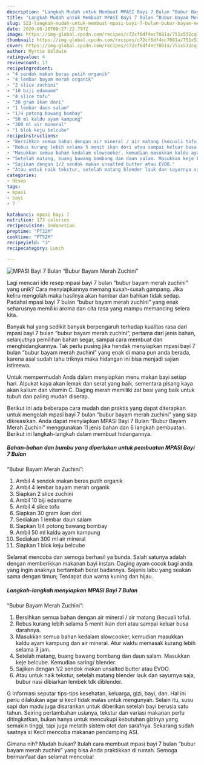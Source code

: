 ```yaml
---
description: "Langkah Mudah untuk Membuat MPASI Bayi 7 Bulan “Bubur Bayam Merah Zuchini” yang Sempurna"
title: "Langkah Mudah untuk Membuat MPASI Bayi 7 Bulan “Bubur Bayam Merah Zuchini” yang Sempurna"
slug: 523-langkah-mudah-untuk-membuat-mpasi-bayi-7-bulan-bubur-bayam-merah-zuchini-yang-sempurna
date: 2020-08-20T00:27:22.797Z
image: https://img-global.cpcdn.com/recipes/c72cf6df4ec7081a/751x532cq70/mpasi-bayi-7-bulan-bubur-bayam-merah-zuchini-foto-resep-utama.jpg
thumbnail: https://img-global.cpcdn.com/recipes/c72cf6df4ec7081a/751x532cq70/mpasi-bayi-7-bulan-bubur-bayam-merah-zuchini-foto-resep-utama.jpg
cover: https://img-global.cpcdn.com/recipes/c72cf6df4ec7081a/751x532cq70/mpasi-bayi-7-bulan-bubur-bayam-merah-zuchini-foto-resep-utama.jpg
author: Myrtie Baldwin
ratingvalue: 4
reviewcount: 13
recipeingredient:
- "4 sendok makan beras putih organik"
- "4 lembar bayam merah organik"
- "2 slice zuchini"
- "10 biji edamame"
- "4 slice tofu"
- "30 gram ikan dori"
- "1 lembar daun salam"
- "1/4 potong bawang bombay"
- "50 ml kaldu ayam kampung"
- "300 ml air mineral"
- "1 blok keju belcube"
recipeinstructions:
- "Bersihkan semua bahan dengan air mineral / air matang (kecuali tofu)."
- "Rebus kurang lebih selama 5 menit ikan dori atau sampai keluar busa darahnya."
- "Masukkan semua bahan kedalam slowcooker, kemudian masukkan kaldu ayam kampung dan air mineral. Atur waktu memasak kurang lebih selama 3 jam."
- "Setelah matang, buang bawang bombang dan daun salam. Masukkan keje belcube. Kemudian saring/ blender."
- "Sajikan dengan 1/2 sendok makan unsalted butter atau EVOO."
- "Atau untuk naik tekstur, setelah matang blender lauk dan sayurnya saja, bubur nasi dibiarkan lembek tdk diblender."
categories:
- Resep
tags:
- mpasi
- bayi
- 7

katakunci: mpasi bayi 7 
nutrition: 173 calories
recipecuisine: Indonesian
preptime: "PT32M"
cooktime: "PT52M"
recipeyield: "3"
recipecategory: Lunch

---
```



![MPASI Bayi 7 Bulan
“Bubur Bayam Merah Zuchini”](https://img-global.cpcdn.com/recipes/c72cf6df4ec7081a/751x532cq70/mpasi-bayi-7-bulan-bubur-bayam-merah-zuchini-foto-resep-utama.jpg)

Lagi mencari ide resep mpasi bayi 7 bulan
“bubur bayam merah zuchini” yang unik? Cara menyiapkannya memang susah-susah gampang. Jika keliru mengolah maka hasilnya akan hambar dan bahkan tidak sedap. Padahal mpasi bayi 7 bulan
“bubur bayam merah zuchini” yang enak seharusnya memiliki aroma dan cita rasa yang mampu memancing selera kita.

Banyak hal yang sedikit banyak berpengaruh terhadap kualitas rasa dari mpasi bayi 7 bulan
“bubur bayam merah zuchini”, pertama dari jenis bahan, selanjutnya pemilihan bahan segar, sampai cara membuat dan menghidangkannya. Tak perlu pusing jika hendak menyiapkan mpasi bayi 7 bulan
“bubur bayam merah zuchini” yang enak di mana pun anda berada, karena asal sudah tahu triknya maka hidangan ini bisa menjadi sajian istimewa.

Untuk mempermudah Anda dalam menyiapkan menu makan bayi setiap hari. Alpukat kaya akan lemak dan serat yang baik, sementara pisang kaya akan kalium dan vitamin C. Daging merah memiliki zat besi yang baik untuk tubuh dan paling mudah diserap.


Berikut ini ada beberapa cara mudah dan praktis yang dapat diterapkan untuk mengolah mpasi bayi 7 bulan
“bubur bayam merah zuchini” yang siap dikreasikan. Anda dapat menyiapkan MPASI Bayi 7 Bulan
“Bubur Bayam Merah Zuchini” menggunakan 11 jenis bahan dan 6 langkah pembuatan. Berikut ini langkah-langkah dalam membuat hidangannya.

<!--inarticleads1-->

##### Bahan-bahan dan bumbu yang diperlukan untuk pembuatan MPASI Bayi 7 Bulan
“Bubur Bayam Merah Zuchini”:

1. Ambil 4 sendok makan beras putih organik
1. Ambil 4 lembar bayam merah organik
1. Siapkan 2 slice zuchini
1. Ambil 10 biji edamame
1. Ambil 4 slice tofu
1. Siapkan 30 gram ikan dori
1. Sediakan 1 lembar daun salam
1. Siapkan 1/4 potong bawang bombay
1. Ambil 50 ml kaldu ayam kampung
1. Sediakan 300 ml air mineral
1. Siapkan 1 blok keju belcube


Selamat mencoba dan semoga berhasil ya bunda. Salah satunya adalah dengan memberikkan makanan bayi instan. Daging ayam cocok bagi anda yang ingin anaknya bertambah berat badannya. Sejenis labu yang seakan sama dengan timun; Terdapat dua warna kuning dan hijau. 

<!--inarticleads2-->

##### Langkah-langkah menyiapkan MPASI Bayi 7 Bulan
“Bubur Bayam Merah Zuchini”:

1. Bersihkan semua bahan dengan air mineral / air matang (kecuali tofu).
1. Rebus kurang lebih selama 5 menit ikan dori atau sampai keluar busa darahnya.
1. Masukkan semua bahan kedalam slowcooker, kemudian masukkan kaldu ayam kampung dan air mineral. Atur waktu memasak kurang lebih selama 3 jam.
1. Setelah matang, buang bawang bombang dan daun salam. Masukkan keje belcube. Kemudian saring/ blender.
1. Sajikan dengan 1/2 sendok makan unsalted butter atau EVOO.
1. Atau untuk naik tekstur, setelah matang blender lauk dan sayurnya saja, bubur nasi dibiarkan lembek tdk diblender.


G Informasi seputar tips-tips kesehatan, keluarga, gizi, bayi, dan. Hal ini perlu dilakukan agar si kecil tidak malas untuk mengunyah. Selain itu, susu sapi dan madu juga disarankan untuk diberikan setelah bayi berusia satu tahun. Seiring pertambahan usianya, tekstur dan variasi makanan perlu ditingkatkan, bukan hanya untuk mencukupi kebutuhan gizinya yang semakin tinggi, tapi juga melatih sistem otot dan sarafnya. Sekarang sudah saatnya si Kecil mencoba makanan pendamping ASI. 

Gimana nih? Mudah bukan? Itulah cara membuat mpasi bayi 7 bulan
“bubur bayam merah zuchini” yang bisa Anda praktikkan di rumah. Semoga bermanfaat dan selamat mencoba!
